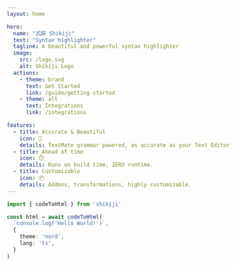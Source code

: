```yaml
---
layout: home

hero:
  name: "式辞 Shikiji"
  text: "Syntax highlighter"
  tagline: A beautiful and powerful syntax highlighter
  image:
    src: /logo.svg
    alt: Shikiji Logo
  actions:
    - theme: brand
      text: Get Started
      link: /guide/getting-started
    - theme: alt
      text: Integrations
      link: /integrations

features:
  - title: Accurate & Beautiful
    icon: 🌈
    details: TextMate grammar powered, as accurate as your Text Editor.
  - title: Ahead of time
    icon: ⏱️
    details: Runs on build time, ZERO runtime.
  - title: Customizable
    icon: 📦
    details: Addons, transformations, highly customizable.
---
```


<VPContent>
<div class="vp-doc ">

```ts twoslash
import { codeToHtml } from 'shikiji'

const html = await codeToHtml(
  `console.log('Hello World!')`,
  {
    theme: 'nord',
    lang: 'ts',
  }
)
```

</div>
</VPContent>
